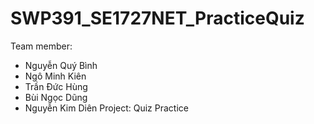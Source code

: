# SWP391_SE1727NET_PracticeQuiz
Team member: 
  - Nguyễn Quý Bình
  - Ngô Minh Kiên
  - Trần Đức Hùng
  - Bùi Ngọc Dũng
  - Nguyễn Kim Diên
Project: Quiz Practice
